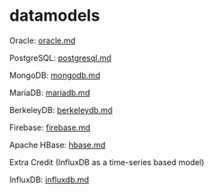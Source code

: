 # datamodels

Oracle: [oracle.md](oracle.md)

PostgreSQL: [postgresql.md](postgresql.md)

MongoDB: [mongodb.md](mongodb.md)

MariaDB: [mariadb.md](mariadb.md)

BerkeleyDB: [berkeleydb.md](berkeleydb.md)

Firebase: [firebase.md](firebase.md)

Apache HBase: [hbase.md](hbase.md)

Extra Credit (InfluxDB as a time-series based model)

InfluxDB: [influxdb.md](influxdb.md)
